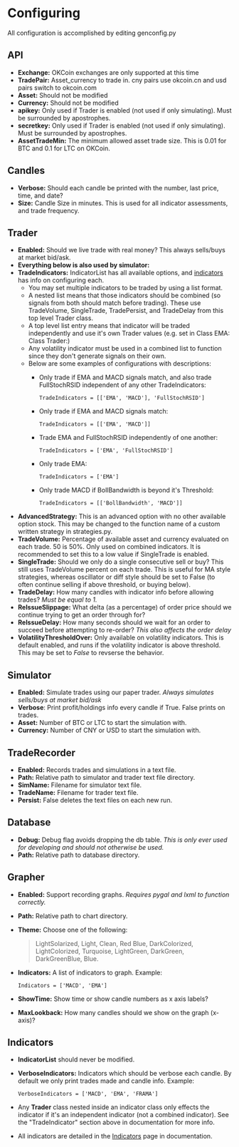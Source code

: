 Configuring
===========

All configuration is accomplished by editing genconfig.py

API
---

-   **Exchange:** OKCoin exchanges are only supported at this time
-   **TradePair:** Asset\_currency to trade in. cny pairs use okcoin.cn
    and usd pairs switch to okcoin.com
-   **Asset:** Should not be modified
-   **Currency:** Should not be modified
-   **apikey:** Only used if Trader is enabled (not used if only
    simulating). Must be surrounded by apostrophes.
-   **secretkey:** Only used if Trader is enabled (not used if only
    simulating). Must be surrounded by apostrophes.
-   **AssetTradeMin:** The minimum allowed asset trade size. This is
    0.01 for BTC and 0.1 for LTC on OKCoin.

Candles
-------

-   **Verbose:** Should each candle be printed with the number, last
    price, time, and date?
-   **Size:** Candle Size in minutes. This is used for all indicator
    assessments, and trade frequency.

Trader
------

-   **Enabled:** Should we live trade with real money? This always
    sells/buys at market bid/ask.
-   **Everything below is also used by simulator:**
-   **TradeIndicators:** IndicatorList has all available options, and
    [indicators](indicators.md) has info on configuring each.
    -   You may set multiple indicators to be traded by using a list
        format.
    -   A nested list means that those indicators should be combined (so
        signals from both should match before trading). These use
        TradeVolume, SingleTrade, TradePersist, and TradeDelay from this
        top level Trader class.
    -   A top level list entry means that indicator will be traded
        independently and use it's own Trader values (e.g. set in Class
        EMA: Class Trader:)
    -   Any volatility indicator must be used in a combined list to
        function since they don't generate signals on their own.
    -   Below are some examples of configurations with descriptions:
        -   Only trade if EMA and MACD signals match, and also trade
            FullStochRSID independent of any other TradeIndicators:

                TradeIndicators = [['EMA', 'MACD'], 'FullStochRSID']

        -   Only trade if EMA and MACD signals match:

                TradeIndicators = [['EMA', 'MACD']]

        -   Trade EMA and FullStochRSID independently of one another:

                TradeIndicators = ['EMA', 'FullStochRSID']

        -   Only trade EMA:

                TradeIndicators = ['EMA']

        -   Only trade MACD if BollBandwidth is beyond it's Threshold:

                TradeIndicators = [['BollBandwidth', 'MACD']]

-   **AdvancedStrategy:** This is an advanced option with no other
    available option stock. This may be changed to the function name of
    a custom written strategy in strategies.py.
-   **TradeVolume:** Percentage of available asset and currency
    evaluated on each trade. 50 is 50%. Only used on combined
    indicators. It is recommended to set this to a low value if
    SingleTrade is enabled.
-   **SingleTrade:** Should we only do a single consecutive sell or buy?
    This still uses TradeVolume percent on each trade. This is useful
    for MA style strategies, whereas oscillator or diff style should be
    set to False (to often continue selling if above threshold, or
    buying below).
-   **TradeDelay:** How many candles with indicator info before allowing
    trades? *Must be equal to 1.*
-   **ReIssueSlippage:** What delta (as a percentage) of order price
    should we continue trying to get an order through for?
-   **ReIssueDelay:** How many seconds should we wait for an order to
    succeed before attempting to re-order? *This also affects the order
    delay*
-   **VolatilityThresholdOver:** Only available on volatility
    indicators. This is default enabled, and runs if the volatility
    indicator is above threshold. This may be set to *False* to revserse
    the behavior.

Simulator
---------

-   **Enabled:** Simulate trades using our paper trader. *Always
    simulates sells/buys at market bid/ask*
-   **Verbose**: Print profit/holdings info every candle if True. False
    prints on trades.
-   **Asset:** Number of BTC or LTC to start the simulation with.
-   **Currency:** Number of CNY or USD to start the simulation with.

TradeRecorder
-------------

-   **Enabled:** Records trades and simulations in a text file.
-   **Path:** Relative path to simulator and trader text file directory.
-   **SimName:** Filename for simulator text file.
-   **TradeName:** Filename for trader text file.
-   **Persist:** False deletes the text files on each new run.

Database
--------

-   **Debug:** Debug flag avoids dropping the db table. *This is only
    ever used for developing and should not otherwise be used.*
-   **Path:** Relative path to database directory.

Grapher
-------

-   **Enabled:** Support recording graphs. *Requires pygal and lxml to
    function correctly.*
-   **Path:** Relative path to chart directory.
-   **Theme:** Choose one of the following:

    > LightSolarized, Light, Clean, Red Blue, DarkColorized,
    > LightColorized, Turquoise, LightGreen, DarkGreen, DarkGreenBlue,
    > Blue.

-   **Indicators:** A list of indicators to graph. Example:

        Indicators = ['MACD', 'EMA']

-   **ShowTime:** Show time or show candle numbers as x axis labels?
-   **MaxLookback:** How many candles should we show on the graph
    (x-axis)?

Indicators
----------

-   **IndicatorList** should never be modified.
-   **VerboseIndicators:** Indicators which should be verbose each
    candle. By default we only print trades made and candle info.
    Example:

        VerboseIndicators = ['MACD', 'EMA', 'FRAMA']

-   Any **Trader** class nested inside an indicator class only effects
    the indicator if it's an independent indicator (not a combined
    indicator). See the "TradeIndicator" section above in documentation
    for more info.
-   All indicators are detailed in the [Indicators](indicators.md) page
    in documentation.
